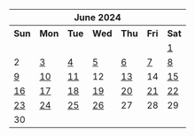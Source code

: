 <table align="center" border="0" cellpadding="0" cellspacing="0" class="month">
 <tr>
  <th class="month" colspan="7">
   June 2024
  </th>
 </tr>
 <tr>
  <th class="sun">
   Sun
  </th>
  <th class="mon">
   Mon
  </th>
  <th class="tue">
   Tue
  </th>
  <th class="wed">
   Wed
  </th>
  <th class="thu">
   Thu
  </th>
  <th class="fri">
   Fri
  </th>
  <th class="sat">
   Sat
  </th>
 </tr>
 <tr>
  <td class="noday">
  </td>
  <td class="noday">
  </td>
  <td class="noday">
  </td>
  <td class="noday">
  </td>
  <td class="noday">
  </td>
  <td class="noday">
  </td>
  <td class="sat">
   <a href="20240601.py">
    1
   </a>
  </td>
 </tr>
 <tr>
  <td class="sun">
   2
  </td>
  <td class="mon">
   <a href="20240603.py">
    3
   </a>
  </td>
  <td class="tue">
   <a href="20240604.py">
    4
   </a>
  </td>
  <td class="wed">
   <a href="20240605.py">
    5
   </a>
  </td>
  <td class="thu">
   <a href="20240606.py">
    6
   </a>
  </td>
  <td class="fri">
   <a href="20240607.py">
    7
   </a>
  </td>
  <td class="sat">
   <a href="20240608.py">
    8
   </a>
  </td>
 </tr>
 <tr>
  <td class="sun">
   <a href="20240609.py">
    9
   </a>
  </td>
  <td class="mon">
   <a href="20240610.py">
    10
   </a>
  </td>
  <td class="tue">
   <a href="20240611.py">
    11
   </a>
  </td>
  <td class="wed">
   12
  </td>
  <td class="thu">
   <a href="20240613.py">
    13
   </a>
  </td>
  <td class="fri">
   14
  </td>
  <td class="sat">
   <a href="20240615.py">
    15
   </a>
  </td>
 </tr>
 <tr>
  <td class="sun">
   <a href="20240616.py">
    16
   </a>
  </td>
  <td class="mon">
   <a href="20240617.py">
    17
   </a>
  </td>
  <td class="tue">
   <a href="20240618.py">
    18
   </a>
  </td>
  <td class="wed">
   <a href="20240619.py">
    19
   </a>
  </td>
  <td class="thu">
   <a href="20240620.py">
    20
   </a>
  </td>
  <td class="fri">
   <a href="20240621.py">
    21
   </a>
  </td>
  <td class="sat">
   <a href="20240622.py">
    22
   </a>
  </td>
 </tr>
 <tr>
  <td class="sun">
   <a href="20240623.py">
    23
   </a>
  </td>
  <td class="mon">
   <a href="20240624.py">
    24
   </a>
  </td>
  <td class="tue">
   <a href="20240625.py">
    25
   </a>
  </td>
  <td class="wed">
   <a href="20240626.py">
    26
   </a>
  </td>
  <td class="thu">
   27
  </td>
  <td class="fri">
   28
  </td>
  <td class="sat">
   29
  </td>
 </tr>
 <tr>
  <td class="sun">
   30
  </td>
  <td class="noday">
  </td>
  <td class="noday">
  </td>
  <td class="noday">
  </td>
  <td class="noday">
  </td>
  <td class="noday">
  </td>
  <td class="noday">
  </td>
 </tr>
</table>
